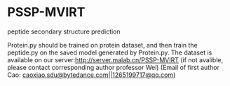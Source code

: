 # PSSP-MVIRT
peptide secondary structure prediction

Protein.py should be trained on protein dataset, and then train the peptide.py on the saved model generated by Protein.py.
The dataset is available on our server:http://server.malab.cn/PSSP-MVIRT (if not avalible, please contact corresponding author professor Wei)
(Email of first author Cao: caoxiao.sdu@bytedance.com||1265199717@qq.com)
